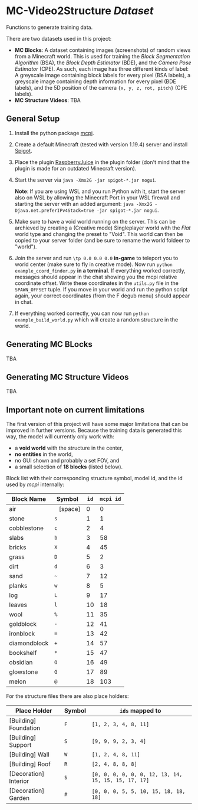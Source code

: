# MC-Video2Structure *Dataset*
Functions to generate training data.

There are two datasets used in this project:

- **MC Blocks**: A dataset containing images (screenshots) of random views from a Minecraft world. This is used for training the *Block Segmentation Algorithm* (BSA), the *Block Depth Estimator* (BDE), and the *Camera Pose Estimator* (CPE). As such, each image has three different kinds of label: A greyscale image containing block labels for every pixel (BSA labels), a greyscale image containing depth information for every pixel (BDE labels), and the 5D position of the camera `{x, y, z, rot, pitch}` (CPE labels).
- **MC Structure Videos**: TBA

## General Setup

1. Install the python package [mcpi](https://github.com/martinohanlon/mcpi).

2. Create a default Minecraft (tested with version 1.19.4) server and install [Spigot](https://getbukkit.org/download/spigot).

3. Place the plugin [RaspberryJuice](https://github.com/zhuowei/RaspberryJuice) in the plugin folder (don't mind that the plugin is made for an outdated Minecraft version).

4. Start the server via ```java -Xmx2G -jar spigot-*.jar nogui```.

    **Note**: If you are using WSL and you run Python with it, start the server also on WSL by allowing the Minecraft Port in your WSL firewall and starting the server with an added argument: ```java -Xmx2G -Djava.net.preferIPv4Stack=true -jar spigot-*.jar nogui```.

5. Make sure to have a void world running on the server. This can be archieved by creating a (Creative mode) Singleplayer world with the *Flat* world type and changing the preset to "Void". This world can then be copied to your server folder (and be sure to rename the world foldeer to "world").

6. Join the server and run `\tp 0.0 0.0 0.0` **in-game** to teleport you to world center (make sure to fly in creative mode). Now run `python example_ccord_finder.py` **in a terminal**. If everything worked correctly, messages should appear in the chat showing you the mcpi relative coordinate offset. Write these coordinates in the `utils.py` file in the `SPAWN_OFFSET` tuple. If you move in your world and run the python script again, your correct coordinates (from the F degub menu) should appear in chat.

6. If everything worked correctly, you can now run `python example_build_world.py` which will create a random structure in the world.

## Generating **MC BLocks**

TBA

## Generating **MC Structure Videos**

TBA

## Important note on current limitations

The first version of this project will have some major limitations that can be improved in further versions. Because the training data is generated this way, the model will currently only work with:

- a **void world** with the structure in the center,
- **no entities** in the world,
- no GUI shown and probably a set FOV, and
- a small selection of **18 blocks** (listed below).

Block list with their corresponding structure symbol, model id, and the id used by *mcpi* internally:

Block Name | Symbol | `id` | `mcpi id`
--- | --- | --- | ---
air          | ` ` [space] |  0 | 0
stone        | `s`         |  1 | 1
cobblestone  | `c`         |  2 | 4
slabs        | `b`         |  3 | 58
bricks       | `X`         |  4 | 45
grass        | `D`         |  5 | 2
dirt         | `d`         |  6 | 3
sand         | `~`         |  7 | 12
planks       | `w`         |  8 | 5
log          | `L`         |  9 | 17
leaves       | `l`         | 10 | 18
wool         | `%`         | 11 | 35
goldblock    | `-`         | 12 | 41
ironblock    | `=`         | 13 | 42
diamondblock | `+`         | 14 | 57
bookshelf    | `*`         | 15 | 47
obsidian     | `O`         | 16 | 49
glowstone    | `G`         | 17 | 89
melon        | `@`         | 18 | 103

For the structure files there are also place holders:

Place Holder | Symbol | `ids` mapped to
--- | --- | ---
[Building] Foundation | `F` | `[1, 2, 3, 4, 8, 11]`
[Building] Support    | `S` | `[9, 9, 9, 2, 3, 4]`
[Building] Wall       | `W` | `[1, 2, 4, 8, 11]`
[Building] Roof       | `R` | `[2, 4, 8, 8, 8]`
[Decoration] Interior | `$` | `[0, 0, 0, 0, 0, 0, 12, 13, 14, 15, 15, 15, 17, 17]`
[Decoration] Garden | `#` | `[0, 0, 0, 5, 5, 10, 15, 18, 18, 18]`